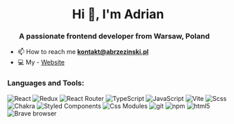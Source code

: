 <h1 align="center">Hi 👋, I'm Adrian</h1>
<h3 align="center">A passionate frontend developer from Warsaw, Poland <img src="https://cdn-icons-png.flaticon.com/512/197/197529.png" width="13"/></h3>

- 📫 How to reach me **kontakt@abrzezinski.pl**
- 💻 My - [Website](https://abrzezinski.pl/)

<h3 align="left">Languages and Tools:</h3>
  <p align="left"> </a>
    <img alt="React" src="https://img.shields.io/badge/-React-45b8d8?style=flat-square&logo=react&logoColor=white" />
    <img alt="Redux" src="https://img.shields.io/badge/-Redux%20&%20RTK-764ABC?style=flat-square&logo=redux&logoColor=white" />
    <img alt="React Router" src="https://img.shields.io/badge/-React%20Router-CA4245?style=flat-square&logo=reactrouter&logoColor=white" />
    <img alt="TypeScript" src="https://img.shields.io/badge/-TypeScript-3178C6?style=flat-square&logo=typescript&logoColor=white" />
    <img alt="JavaScript" src="https://img.shields.io/badge/-JavaScript-DCEC23?style=flat-square&logo=javascript&logoColor=black" />
    <img alt="Vite" src="https://img.shields.io/badge/-Vite-646cff?style=flat-square&logo=vite&logoColor=white" />
    <img alt="Scss" src="https://img.shields.io/badge/-Scss-CC6699?style=flat-square&logo=sass&logoColor=white" />
    <img alt="Chakra" src="https://img.shields.io/badge/-chakra-19795?style=flat-square&logo=chakraui&logoColor=white" />
    <img alt="Styled Components" src="https://img.shields.io/badge/-Styled_Components-db7092?style=flat-square&logo=styled-components&logoColor=white" />
    <img alt="Css Modules" src="https://img.shields.io/badge/-CSS Modules-264de4?style=flat-square&logo=css3&logoColor=white" />
    <img alt="git" src="https://img.shields.io/badge/-Git-F05032?style=flat-square&logo=git&logoColor=white" />
    <img alt="npm" src="https://img.shields.io/badge/-NPM-CB3837?style=flat-square&logo=npm&logoColor=white" />
    <img alt="html5" src="https://img.shields.io/badge/-HTML5-E34F26?style=flat-square&logo=html5&logoColor=white" />
    <img alt="Brave browser" src="https://img.shields.io/badge/-Brave_Browser-FB542B?style=flat-square&logo=brave&logoColor=white" />
    <imt alt="JavaScript" src="https://img.shields.io/static/v1?style=for-the-badge&message=JavaScript&color=222222&logo=JavaScript&logoColor=F7DF1E&label=">
  </p>

